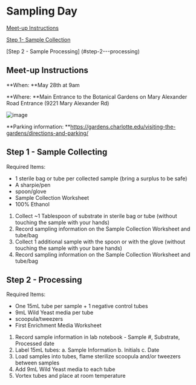 # Sampling Day

[Meet-up Instructions](#meet-up-instructions)

[Step 1- Sample Collection](#step-1---sample-collecting)

[Step 2 - Sample Processing] (#step-2---processing)

## Meet-up Instructions

**When: **May 28th at 9am 

**Where: **Main Entrance to the Botanical Gardens on Mary Alexander Road Entrance (9221 Mary Alexander Rd)

![image](https://github.com/user-attachments/assets/190d6262-69a6-415a-a0ae-c1dd1055048b)

**Parking information: **https://gardens.charlotte.edu/visiting-the-gardens/directions-and-parking/ 


## Step 1 - Sample Collecting
Required Items:
-	1 sterile bag or tube per collected sample (bring a surplus to be safe) 
-	A sharpie/pen
-	spoon/glove
-	Sample Collection Worksheet
-	100% Ethanol

1.	Collect ~1 Tablespoon of substrate in sterile bag or tube (without touching the sample with your hands) 
2.	Record sampling information on the Sample Collection Worksheet and tube/bag
3.	Collect 1 additional sample with the spoon or with the glove (without touching the sample with your bare hands)
4.	Record sampling information on the Sample Collection Worksheet and tube/bag


## Step 2 - Processing
Required Items:
-	One 15mL tube per sample + 1 negative control tubes
-	9mL Wild Yeast media per tube
-	scoopula/tweezers
-	First Enrichment Media Worksheet

1.	Record sample information in lab notebook - Sample #, Substrate, Processed date
2.	Label 15mL tubes:
  a.	Sample Information
  b.	Initials
  c.	Date
3.	Load samples into tubes, flame sterilize scoopula and/or tweezers between samples
4.	Add 9mL Wild Yeast media to each tube
5.	Vortex tubes and place at room temperature 
